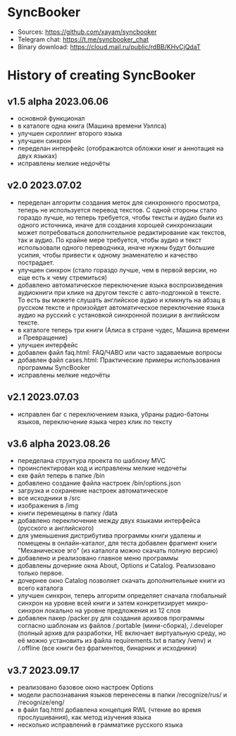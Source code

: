 # SyncBooker

- Sources: https://github.com/xayam/syncbooker
- Telegram chat: https://t.me/syncbooker_chat
- Binary download: https://cloud.mail.ru/public/rdBB/KHvCjQdaT

# History of creating SyncBooker

## v1.5 alpha 2023.06.06
- основной функционал
- в каталоге одна книга (Машина времени Уэллса)
- улучшен скроллинг второго языка
- улучшен синхрон
- переделан интерфейс (отображаются обложки книг и аннотация на двух языках)
- исправлены мелкие недочёты

## v2.0 2023.07.02
- переделан алгоритм создания меток для синхронного просмотра, теперь не используется перевод текстов. С одной стороны стало гораздо лучше, но теперь требуется, чтобы тексты и аудио были из одного источника, иначе для создания хорошей синхронизации может потребоваться дополнительное редактирование как текстов, так и аудио. По крайне мере требуется, чтобы аудио и текст использовали одного переводчика, иначе нужны будут большие усилия, чтобы привести к одному знаменателю и качество пострадает.
- улучшен синхрон (стало гораздо лучше, чем в первой версии, но еще есть к чему стремиться)
- добавлено автоматическое переключение языка воспроизведения аудиокниги при клике на другом тексте с авто-подгонкой в тексте. То есть вы можете слушать английское аудио и кликнуть на абзац в русском тексте и произойдет автоматическое переключение языка аудио на русский с установкой синхронной позиции в английском тексте.
- в каталоге теперь три книги (Алиса в стране чудес, Машина времени и Превращение)
- улучшен интерфейс
- добавлен файл faq.html: FAQ/ЧАВО или часто задаваемые вопросы
- добавлен файл cases.html: Практические примеры использования программы SyncBooker
- исправлены мелкие недочёты

## v2.1 2023.07.03

- исправлен баг с переключением языка, убраны радио-батоны языков, переключение языка через клик по тексту

## v3.6 alpha 2023.08.26

- переделана структура проекта по шаблону MVC
- проинспектирован код и исправлены мелкие недочеты 
- exe файл теперь в папке /bin
- добавлено создание файла настроек /bin/options.json
- загрузка и сохранение настроек автоматическое
- все исходники в /src
- изображения в /img
- книги перемещены в папку /data
- добавлено переключение между двух языками интерфейса (русского и английского)
- для уменьшения дистрибутива программы книги удалены и помещены в онлайн-каталог, для теста добавлен фрагмент книги "Механическое эго" (из каталога можно скачать полную версию)
- добавлено и реализовано главное меню программы
- добавлены дочерние окна About, Options и Catalog. Реализовано только первое.
- дочернее окно Catalog позволяет скачать дополнительные книги из всего каталога
- улучшен синхрон, теперь алгоритм определяет сначала глобальный синхрон на уровне всей книги и затем конкретизирует микро-синхрон локально на уровне предложения из 12 слов
- добавлен пакер /packer.py для создания архивов программы согласно шаблонам из файлов /.portable (мини-сборка), /.developer (полный архив для разработки, НЕ включает виртуальную среду, но её можно установить из файла requirements.txt в папку /venv) и /.offline (все книги без фрагментов, бинарник и исходники)

## v3.7 2023.09.17

- реализовано базовое окно настроек Options
- модели распознавания языков перенесены в папки /recognize/rus/ и /recognize/eng/
- в файл faq.html добавлена концепция RWL (чтение во время прослушивания), как метод изучения языка
- несколько исправлений в грамматике русского языка